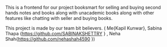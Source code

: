 This is a frontend for our project booksmart for selling and buying second hands notes and books along with unacademic books along with other features like chatting with seller and buying books. 

This project is made by our team bit believers.
( Me{Kapil Kunwar}, Sabina Thapa {https://github.com/SABINAKSHETTRY } , Neha Shah{https://github.com/nehashah4590 })
